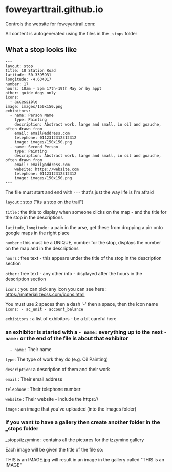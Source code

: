 # foweyarttrail.github.io


Controls the website for foweyarttrail.com:

All content is autogenerated using the files in the `_stops` folder

## What a stop looks like
```
---
layout: stop
title: 10 Station Road
latitude: 50.3395931
longitude: -4.634017
number: 17
hours: 10am - 5pm 17th-19th May or by appt
other: guide dogs only
icons:
  - accessible
image: images/150x150.png
exhibitors: 
  - name: Person Name
    type: Painting
    description: Abstract work, large and small, in oil and goauche, often drawn from
    email: email@address.com
    telephone: 0112312312312312
    image: images/150x150.png
  - name: Second Person
    type: Painting
    description: Abstract work, large and small, in oil and goauche, often drawn from
    email: email@address.com
    website: https://website.com
    telephone: 0112312312312312
    image: images/150x150.png
---
```

The file must start and end with `---` that's just the way life is I'm afraid

`layout` : stop ("its a stop on the trail")

`title` : the title to display when someone clicks on the map - and the title for the stop in the descriptions

`latitude`, `longitude` : a pain in the arse, get these from dropping a pin onto google maps in the right place

`number` : this must be a UNIQUE, number for the stop, displays the number on the map and in the descriptions

`hours` : free text - this appears under the title of the stop in the description section

`other` : free text - any other info - displayed after the hours in the description section

`icons` : you can pick any icon you can see here : https://materializecss.com/icons.html
 
 You must use 2 spaces then a dash '-' then a space, then the icon name
    ```
    icons:
      - ac_unit
      - account_balance
     ```
     
`exhibitors` : a list of exhibitors - be a bit careful here

### an exhibitor is started with a `- name:` everything up to the next `- name:` or the end of the file is about that exhibitor
    
`  - name` : Their name
    
`type`: The type of work they do (e.g. Oil Painting)
    
`description`: a description of them and their work
    
`email` : Their email address
    
`telephone` : Their telephone number
    
`website` : Their website - include the https://
    
`image` : an image that you've uploaded (into the images folder)

### if you want to have a gallery then create another folder in the _stops folder

_stops/izzyminx : contains all the pictures for the izzyminx gallery

Each image will be given the title of the file so:

THIS is an IMAGE.jpg will result in an image in the gallery called "THIS is an IMAGE"

